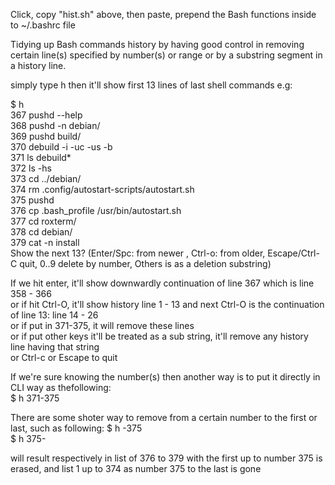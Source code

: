 Click, copy "hist.sh" above, then paste, prepend the Bash functions inside to ~/.bashrc file    

Tidying up Bash commands history by having good control in removing certain line(s) specified by number(s) or range or by a substring segment in a history line.   

simply type h then it'll show first 13 lines of last shell commands e.g:   

$ h   
  367  pushd --help   
  368  pushd -n debian/   
  369  pushd  build/   
  370  debuild -i -uc -us -b   
  371  ls debuild*   
  372  ls -hs   
  373  cd ../debian/   
  374  rm .config/autostart-scripts/autostart.sh   
  375  pushd   
  376  cp .bash_profile /usr/bin/autostart.sh   
  377  cd roxterm/   
  378  cd debian/   
  379  cat -n install   
Show the next 13? (Enter/Spc: from newer , Ctrl-o: from older, Escape/Ctrl-C quit, 0..9 delete by number, Others is as a deletion substring)   

If we hit enter, it'll show downwardly continuation of line 367 which is line 358 - 366   
or if hit Ctrl-O, it'll show history line 1 - 13 and next Ctrl-O is the continuation of line 13: line 14 - 26   
or if put in 371-375, it will remove these lines   
or if put other keys it'll be treated as a sub string, it'll remove any history line having that string   
or Ctrl-c or Escape to quit   

If we're sure knowing the number(s) then another way is to put it directly in CLI way as thefollowing:   
$ h 371-375   

There are some shoter way to remove from a certain number to the first or last, such as following:
$ h -375   
$ h 375-   

will result respectively in list of 376 to 379 with the first up to number 375 is erased, and list 1 up to 374 as number 375 to the last is gone   
